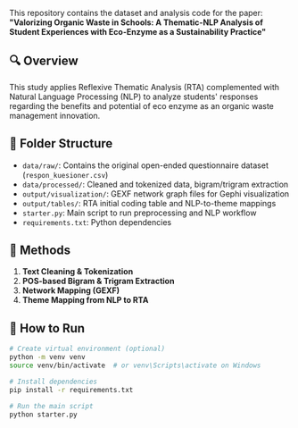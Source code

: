 This repository contains the dataset and analysis code for the paper:  
**"Valorizing Organic Waste in Schools: A Thematic-NLP Analysis of Student Experiences with Eco-Enzyme as a Sustainability Practice"**

## 🔍 Overview

This study applies Reflexive Thematic Analysis (RTA) complemented with Natural Language Processing (NLP) to analyze students' responses regarding the benefits and potential of eco enzyme as an organic waste management innovation.

## 📁 Folder Structure

- `data/raw/`: Contains the original open-ended questionnaire dataset (`respon_kuesioner.csv`)
- `data/processed/`: Cleaned and tokenized data, bigram/trigram extraction
- `output/visualization/`: GEXF network graph files for Gephi visualization
- `output/tables/`: RTA initial coding table and NLP-to-theme mappings
- `starter.py`: Main script to run preprocessing and NLP workflow
- `requirements.txt`: Python dependencies

## 📜 Methods

1. **Text Cleaning & Tokenization**  
2. **POS-based Bigram & Trigram Extraction**  
3. **Network Mapping (GEXF)**  
4. **Theme Mapping from NLP to RTA**

## 🔧 How to Run

```bash
# Create virtual environment (optional)
python -m venv venv
source venv/bin/activate  # or venv\Scripts\activate on Windows

# Install dependencies
pip install -r requirements.txt

# Run the main script
python starter.py
